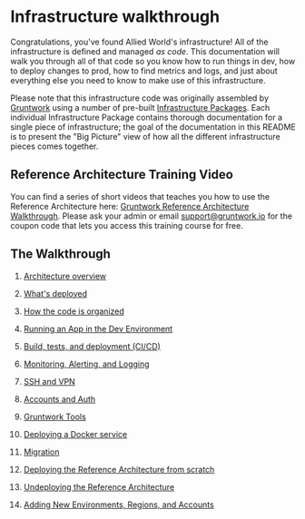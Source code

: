 # Infrastructure walkthrough

Congratulations, you've found Allied World's infrastructure! All of the infrastructure is defined and managed 
*as code*. This documentation will walk you through all of that code so you know how to run things in dev, how to 
deploy changes to prod, how to find metrics and logs, and just about everything else you need to know to make use of 
this infrastructure.  

Please note that this infrastructure code was originally assembled by [Gruntwork](http://gruntwork.io) using a 
number of pre-built [Infrastructure Packages](https://github.com/gruntwork-io/toc). Each individual Infrastructure
Package contains thorough documentation for a single piece of infrastructure; the goal of the documentation in this
README is to present the "Big Picture" view of how all the different infrastructure pieces comes together.
 
 
 
 

## Reference Architecture Training Video

You can find a series of short videos that teaches you how to use the Reference Architecture here: [Gruntwork Reference 
Architecture Walkthrough](https://training.gruntwork.io/p/reference-architecture-walkthrough). Please ask your admin
or email [support@gruntwork.io](mailto:support@gruntwork.io) for the coupon code that lets you access this training 
course for free. 

 
 
 


## The Walkthrough

1. [Architecture overview](01-architecture-overview.md)

1. [What's deployed](02-whats-deployed.md)

1. [How the code is organized](03-how-code-is-organized.md)

1. [Running an App in the Dev Environment](04-dev-environment.md)

1. [Build, tests, and deployment (CI/CD)](05-ci-cd.md)

1. [Monitoring, Alerting, and Logging](06-monitoring-alerting-logging.md)

1. [SSH and VPN](07-ssh-vpn.md)

1. [Accounts and Auth](08-accounts-and-auth.md)

1. [Gruntwork Tools](09-gruntwork-tools.md)

1. [Deploying a Docker service](10-deploying-a-docker-service.md)

1. [Migration](11-migration.md)

1. [Deploying the Reference Architecture from scratch](12-deploying-the-reference-architecture-from-scratch.md)

1. [Undeploying the Reference Architecture](13-undeploying-the-reference-architecture.md)

1. [Adding New Environments, Regions, and Accounts](14-adding-new-environments-regions-and-accounts.md)
